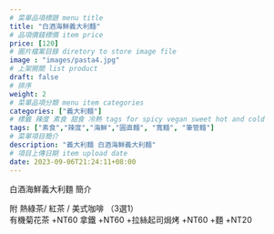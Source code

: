 ```yaml
---
# 菜單品項標題 menu title 
title: "白酒海鮮義大利麵"
# 品項價錢標價 item price 
price: [120]
# 圖片檔案目錄 diretory to store image file
image : "images/pasta4.jpg"
# 上架開關 list product 
draft: false
# 排序
weight: 2 
# 菜單品項分類 menu item categories 
categories: ["義大利麵"]
# 標籤 辣度 素食 甜食 冷熱 tags for spicy vegan sweet hot and cold 
tags: ["素食","辣度","海鮮","圓直麵", "寬麵", "筆管麵"]
# 菜單項目簡介 
description: "義大利麵 白酒海鮮義大利麵"
# 項目上傳日期 item upload date 
date: 2023-09-06T21:24:11+08:00
---
```


白酒海鮮義大利麵 簡介


  附 熱綠茶/ 紅茶 / 美式咖啡 （3選1）\
  有機菊花茶 +NT60
  拿鐵 +NT60
  +拉絲起司焗烤 +NT60
  +麵 +NT20
